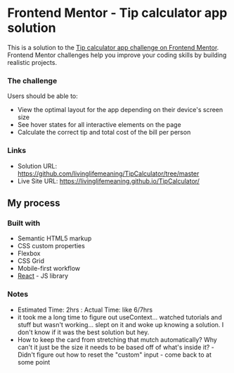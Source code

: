 # Frontend Mentor - Tip calculator app solution

This is a solution to the [Tip calculator app challenge on Frontend Mentor](https://www.frontendmentor.io/challenges/tip-calculator-app-ugJNGbJUX). Frontend Mentor challenges help you improve your coding skills by building realistic projects.

### The challenge

Users should be able to:

- View the optimal layout for the app depending on their device's screen size
- See hover states for all interactive elements on the page
- Calculate the correct tip and total cost of the bill per person

### Links

- Solution URL: https://github.com/livinglifemeaning/TipCalculator/tree/master
- Live Site URL: https://livinglifemeaning.github.io/TipCalculator/

## My process

### Built with

- Semantic HTML5 markup
- CSS custom properties
- Flexbox
- CSS Grid
- Mobile-first workflow
- [React](https://reactjs.org/) - JS library



### Notes
- Estimated Time: 2hrs : Actual Time: like 6/7hrs 
- it took me a long time to figure out useContext... watched tutorials and stuff but wasn't working... slept on it and woke up knowing a solution. I don't know if it was the best solution but hey. 
- How to keep the card from stretching that mutch automatically? Why can't it just be the size it needs to be based off of what's inside it? 
-Didn't figure out how to reset the "custom" input - come back to at some point
